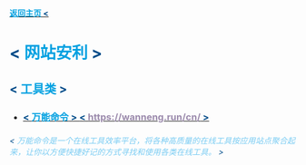 #### [<span style='color:#00A1E1;'>返回主页</span><span style='color:#004D8A;'> < </span>](https://vickypredator.github.io/)
# <span style='color:#004D8A;'> < </span><span style='color:#00A1E1;'>网站安利</span><span style='color:#004D8A;'> > </span>
## <span style='color:#004D8A;'> < </span><span style='color:#00A1E1;'>工具类</span><span style='color:#004D8A;'> > </span>
- ### [<span style='color:#004D8A;'> < </span><span style='color:#00A1E1;'>万能命令</span><span style='color:#004D8A;'> > </span>](https://wanneng.run/cn/)[<span style='color:#004D8A;'> < </span><span style='color:#9B8AAC;'>https://wanneng.run/cn/</span><span style='color:#004D8A;'> > </span>](https://wanneng.run/cn/)
###### <span style='color:#004D8A;'> < </span><span style='color:#7ACCF3;'>万能命令是一个在线工具效率平台，将各种高质量的在线工具按应用站点聚合起来，让你以方便快捷好记的方式寻找和使用各类在线工具。</span><span style='color:#004D8A;'> > </span>
